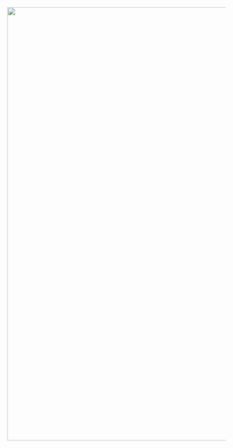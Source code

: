  

<img src=https://tenor.com/tnr0Iq32ev6.gif width="1000">
<!--
**tinteddreams/tinteddreams** is a ✨ _special_ ✨ repository because its `README.md` (this file) appears on your GitHub profile
